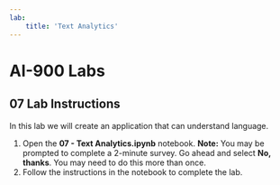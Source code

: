 ```yaml
---
lab:
    title: 'Text Analytics'
---
```


# AI-900 Labs
## 07 Lab Instructions
In this lab we will create an application that can understand language.

1.  Open the **07 - Text Analytics.ipynb** notebook.
    **Note:** You may be prompted to complete a 2-minute survey. Go ahead and select **No, thanks**. You may need to do this more than once.
2.  Follow the instructions in the notebook to complete the lab.
